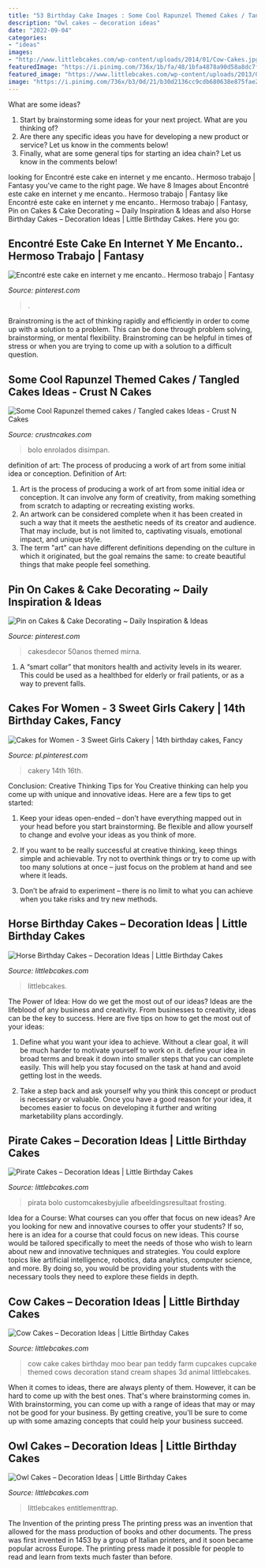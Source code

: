```yaml
---
title: "53 Birthday Cake Images : Some Cool Rapunzel Themed Cakes / Tangled Cakes Ideas"
description: "Owl cakes – decoration ideas"
date: "2022-09-04"
categories:
- "ideas"
images:
- "http://www.littlebcakes.com/wp-content/uploads/2014/01/Cow-Cakes.jpg"
featuredImage: "https://i.pinimg.com/736x/1b/fa/48/1bfa4878a90d58a8dc7f67b07a645f4f.jpg"
featured_image: "https://www.littlebcakes.com/wp-content/uploads/2013/08/Pirate-Cake.jpg"
image: "https://i.pinimg.com/736x/b3/0d/21/b30d2136cc9cdb680638e875fae2be92.jpg"
---
```



What are some ideas?
1. Start by brainstorming some ideas for your next project. What are you thinking of?
2. Are there any specific ideas you have for developing a new product or service? Let us know in the comments below!
3. Finally, what are some general tips for starting an idea chain? Let us know in the comments below!

	

		
looking for Encontré este cake en internet y me encanto.. Hermoso trabajo | Fantasy you've came to the right page. We have 8 Images about Encontré este cake en internet y me encanto.. Hermoso trabajo | Fantasy like Encontré este cake en internet y me encanto.. Hermoso trabajo | Fantasy, Pin on Cakes &amp; Cake Decorating ~ Daily Inspiration &amp; Ideas and also Horse Birthday Cakes – Decoration Ideas | Little Birthday Cakes. Here you go:
		
    
## Encontré Este Cake En Internet Y Me Encanto.. Hermoso Trabajo | Fantasy

<img loading=lazy src="https://i.pinimg.com/736x/a4/9c/39/a49c392a1c164c20c8ab43affc646b7d--yummy-cakes-cute-cakes.jpg" onerror="this.onerror=null;this.src='https://tse4.mm.bing.net/th?id=OIP.JoIPgxPZvcTCue1jyCOVtgHaLp&amp;pid=15.1';" alt="Encontré este cake en internet y me encanto.. Hermoso trabajo | Fantasy">

_Source: pinterest.com_

>. 

	

Brainstroming is the act of thinking rapidly and efficiently in order to come up with a solution to a problem. This can be done through problem solving, brainstorming, or mental flexibility. Brainstroming can be helpful in times of stress or when you are trying to come up with a solution to a difficult question.

    
## Some Cool Rapunzel Themed Cakes / Tangled Cakes Ideas - Crust N Cakes

<img loading=lazy src="http://www.crustncakes.com/blog/wp-content/uploads/2016/12/9d5cf67a88bebfd81e50685137028e0b.jpg" onerror="this.onerror=null;this.src='https://tse2.mm.bing.net/th?id=OIP.pNhCyMSvzps_0mRxVUvg7QHaLH&amp;pid=15.1';" alt="Some Cool Rapunzel themed cakes / Tangled cakes Ideas - Crust N Cakes">

_Source: crustncakes.com_

>bolo enrolados disimpan. 

	

definition of art: The process of producing a work of art from some initial idea or conception.
Definition of Art:
1. Art is the process of producing a work of art from some initial idea or conception. It can involve any form of creativity, from making something from scratch to adapting or recreating existing works.
2. An artwork can be considered complete when it has been created in such a way that it meets the aesthetic needs of its creator and audience. That may include, but is not limited to, captivating visuals, emotional impact, and unique style.
3. The term "art" can have different definitions depending on the culture in which it originated, but the goal remains the same: to create beautiful things that make people feel something.

    
## Pin On Cakes &amp; Cake Decorating ~ Daily Inspiration &amp; Ideas

<img loading=lazy src="https://i.pinimg.com/736x/1b/fa/48/1bfa4878a90d58a8dc7f67b07a645f4f.jpg" onerror="this.onerror=null;this.src='https://tse1.mm.bing.net/th?id=OIP.m28O6hJstOtjW23-xXR4CwHaJ3&amp;pid=15.1';" alt="Pin on Cakes &amp; Cake Decorating ~ Daily Inspiration &amp; Ideas">

_Source: pinterest.com_

>cakesdecor 50anos themed mirna. 

	

1. A “smart collar” that monitors health and activity levels in its wearer. This could be used as a healthbed for elderly or frail patients, or as a way to prevent falls. 

    
## Cakes For Women - 3 Sweet Girls Cakery | 14th Birthday Cakes, Fancy

<img loading=lazy src="https://i.pinimg.com/736x/b3/0d/21/b30d2136cc9cdb680638e875fae2be92.jpg" onerror="this.onerror=null;this.src='https://tse4.mm.bing.net/th?id=OIP.qISifcJ9SKQUuHHspBnM0AHaLH&amp;pid=15.1';" alt="Cakes for Women - 3 Sweet Girls Cakery | 14th birthday cakes, Fancy">

_Source: pl.pinterest.com_

>cakery 14th 16th. 

	

Conclusion: Creative Thinking Tips for You
Creative thinking can help you come up with unique and innovative ideas. Here are a few tips to get started:
1. Keep your ideas open-ended – don’t have everything mapped out in your head before you start brainstorming. Be flexible and allow yourself to change and evolve your ideas as you think of more.

2. If you want to be really successful at creative thinking, keep things simple and achievable. Try not to overthink things or try to come up with too many solutions at once – just focus on the problem at hand and see where it leads.

3. Don’t be afraid to experiment – there is no limit to what you can achieve when you take risks and try new methods.

    
## Horse Birthday Cakes – Decoration Ideas | Little Birthday Cakes

<img loading=lazy src="https://www.littlebcakes.com/wp-content/uploads/2014/01/Horse-Cake-Pans-979x1024.jpg" onerror="this.onerror=null;this.src='https://tse4.mm.bing.net/th?id=OIP.EARBQDKpubOpPZ_QUsGMewHaHv&amp;pid=15.1';" alt="Horse Birthday Cakes – Decoration Ideas | Little Birthday Cakes">

_Source: littlebcakes.com_

>littlebcakes. 

	

The Power of Idea: How do we get the most out of our ideas?
Ideas are the lifeblood of any business and creativity. From businesses to creativity, ideas can be the key to success. Here are five tips on how to get the most out of your ideas:
1. Define what you want your idea to achieve. Without a clear goal, it will be much harder to motivate yourself to work on it. define your idea in broad terms and break it down into smaller steps that you can complete easily. This will help you stay focused on the task at hand and avoid getting lost in the weeds.

2. Take a step back and ask yourself why you think this concept or product is necessary or valuable. Once you have a good reason for your idea, it becomes easier to focus on developing it further and writing marketability plans accordingly.

    
## Pirate Cakes – Decoration Ideas | Little Birthday Cakes

<img loading=lazy src="https://www.littlebcakes.com/wp-content/uploads/2013/08/Pirate-Cake.jpg" onerror="this.onerror=null;this.src='https://tse3.mm.bing.net/th?id=OIP.R3Y5PYGv4gTqSeNIEjy6xQHaKt&amp;pid=15.1';" alt="Pirate Cakes – Decoration Ideas | Little Birthday Cakes">

_Source: littlebcakes.com_

>pirata bolo customcakesbyjulie afbeeldingsresultaat frosting. 

	

Idea for a Course: What courses can you offer that focus on new ideas?
Are you looking for new and innovative courses to offer your students? If so, here is an idea for a course that could focus on new ideas. This course would be tailored specifically to meet the needs of those who wish to learn about new and innovative techniques and strategies. You could explore topics like artificial intelligence, robotics, data analytics, computer science, and more. By doing so, you would be providing your students with the necessary tools they need to explore these fields in depth.

    
## Cow Cakes – Decoration Ideas | Little Birthday Cakes

<img loading=lazy src="http://www.littlebcakes.com/wp-content/uploads/2014/01/Cow-Cakes.jpg" onerror="this.onerror=null;this.src='https://tse2.mm.bing.net/th?id=OIP.Co36Dedvm41VHW_0Jnuv4gHaJ4&amp;pid=15.1';" alt="Cow Cakes – Decoration Ideas | Little Birthday Cakes">

_Source: littlebcakes.com_

>cow cake cakes birthday moo bear pan teddy farm cupcakes cupcake themed cows decoration stand cream shapes 3d animal littlebcakes. 

	

When it comes to ideas, there are always plenty of them. However, it can be hard to come up with the best ones. That's where brainstorming comes in. With brainstorming, you can come up with a range of ideas that may or may not be good for your business. By getting creative, you'll be sure to come up with some amazing concepts that could help your business succeed.

    
## Owl Cakes – Decoration Ideas | Little Birthday Cakes

<img loading=lazy src="https://www.littlebcakes.com/wp-content/uploads/2013/08/Owl-Birthday-Cake-Ideas.jpg" onerror="this.onerror=null;this.src='https://tse4.mm.bing.net/th?id=OIP.xz3m0Ly-0sx_4Y3ufCaAPQHaKd&amp;pid=15.1';" alt="Owl Cakes – Decoration Ideas | Little Birthday Cakes">

_Source: littlebcakes.com_

>littlebcakes entitlementtrap. 

	

The Invention of the printing press
The printing press was an invention that allowed for the mass production of books and other documents. The press was first invented in 1453 by a group of Italian printers, and it soon became popular across Europe. The printing press made it possible for people to read and learn from texts much faster than before.

